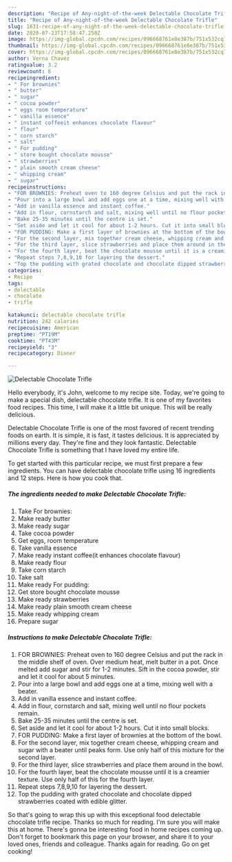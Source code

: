 ```yaml
---
description: "Recipe of Any-night-of-the-week Delectable Chocolate Trifle"
title: "Recipe of Any-night-of-the-week Delectable Chocolate Trifle"
slug: 1831-recipe-of-any-night-of-the-week-delectable-chocolate-trifle
date: 2020-07-23T17:58:47.250Z
image: https://img-global.cpcdn.com/recipes/096668761e8e387b/751x532cq70/delectable-chocolate-trifle-recipe-main-photo.jpg
thumbnail: https://img-global.cpcdn.com/recipes/096668761e8e387b/751x532cq70/delectable-chocolate-trifle-recipe-main-photo.jpg
cover: https://img-global.cpcdn.com/recipes/096668761e8e387b/751x532cq70/delectable-chocolate-trifle-recipe-main-photo.jpg
author: Verna Chavez
ratingvalue: 3.2
reviewcount: 6
recipeingredient:
- " For brownies"
- " butter"
- " sugar"
- " cocoa powder"
- " eggs room temperature"
- " vanilla essence"
- " instant coffeeit enhances chocolate flavour"
- " flour"
- " corn starch"
- " salt"
- " For pudding"
- " store bought chocolate mousse"
- " strawberries"
- " plain smooth cream cheese"
- " whipping cream"
- " sugar"
recipeinstructions:
- "FOR BROWNIES: Preheat oven to 160 degree Celsius and put the rack in the middle shelf of oven. Over medium heat, melt butter in a pot. Once melted add sugar and stir for 1-2 minutes. Sift in the cocoa powder, stir and let it cool for about 5 minutes."
- "Pour into a large bowl and add eggs one at a time, mixing well with a beater."
- "Add in vanilla essence and instant coffee."
- "Add in flour, cornstarch and salt, mixing well until no flour pockets remain."
- "Bake 25-35 minutes until the centre is set."
- "Set aside and let it cool for about 1-2 hours. Cut it into small blocks."
- "FOR PUDDING: Make a first layer of brownies at the bottom of the bowl."
- "For the second layer, mix together cream cheese, whipping cream and sugar with a beater until peaks form. Use only half of this mixture for the second layer."
- "For the third layer, slice strawberries and place them around in the bowl."
- "For the fourth layer, beat the chocolate mousse until it is a creamier texture. Use only half of this for the fourth layer."
- "Repeat steps 7,8,9,10 for layering the dessert."
- "Top the pudding with grated chocolate and chocolate dipped strawberries coated with edible glitter."
categories:
- Recipe
tags:
- delectable
- chocolate
- trifle

katakunci: delectable chocolate trifle 
nutrition: 242 calories
recipecuisine: American
preptime: "PT19M"
cooktime: "PT43M"
recipeyield: "3"
recipecategory: Dinner

---
```



![Delectable Chocolate Trifle](https://img-global.cpcdn.com/recipes/096668761e8e387b/751x532cq70/delectable-chocolate-trifle-recipe-main-photo.jpg)

Hello everybody, it's John, welcome to my recipe site. Today, we're going to make a special dish, delectable chocolate trifle. It is one of my favorites food recipes. This time, I will make it a little bit unique. This will be really delicious.



Delectable Chocolate Trifle is one of the most favored of recent trending foods on earth. It is simple, it is fast, it tastes delicious. It is appreciated by millions every day. They're fine and they look fantastic. Delectable Chocolate Trifle is something that I have loved my entire life.


To get started with this particular recipe, we must first prepare a few ingredients. You can have delectable chocolate trifle using 16 ingredients and 12 steps. Here is how you cook that.

<!--inarticleads1-->

##### The ingredients needed to make Delectable Chocolate Trifle:

1. Take  For brownies:
1. Make ready  butter
1. Make ready  sugar
1. Take  cocoa powder
1. Get  eggs, room temperature
1. Take  vanilla essence
1. Make ready  instant coffee(it enhances chocolate flavour)
1. Make ready  flour
1. Take  corn starch
1. Take  salt
1. Make ready  For pudding:
1. Get  store bought chocolate mousse
1. Make ready  strawberries
1. Make ready  plain smooth cream cheese
1. Make ready  whipping cream
1. Prepare  sugar




<!--inarticleads2-->

##### Instructions to make Delectable Chocolate Trifle:

1. FOR BROWNIES: Preheat oven to 160 degree Celsius and put the rack in the middle shelf of oven. Over medium heat, melt butter in a pot. Once melted add sugar and stir for 1-2 minutes. Sift in the cocoa powder, stir and let it cool for about 5 minutes.
1. Pour into a large bowl and add eggs one at a time, mixing well with a beater.
1. Add in vanilla essence and instant coffee.
1. Add in flour, cornstarch and salt, mixing well until no flour pockets remain.
1. Bake 25-35 minutes until the centre is set.
1. Set aside and let it cool for about 1-2 hours. Cut it into small blocks.
1. FOR PUDDING: Make a first layer of brownies at the bottom of the bowl.
1. For the second layer, mix together cream cheese, whipping cream and sugar with a beater until peaks form. Use only half of this mixture for the second layer.
1. For the third layer, slice strawberries and place them around in the bowl.
1. For the fourth layer, beat the chocolate mousse until it is a creamier texture. Use only half of this for the fourth layer.
1. Repeat steps 7,8,9,10 for layering the dessert.
1. Top the pudding with grated chocolate and chocolate dipped strawberries coated with edible glitter.




So that's going to wrap this up with this exceptional food delectable chocolate trifle recipe. Thanks so much for reading. I'm sure you will make this at home. There's gonna be interesting food in home recipes coming up. Don't forget to bookmark this page on your browser, and share it to your loved ones, friends and colleague. Thanks again for reading. Go on get cooking!
